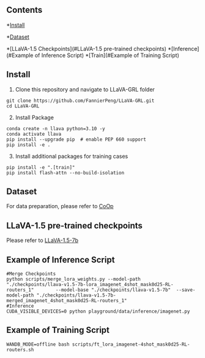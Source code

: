 ## Contents
*[Install](#Install)

*[Dataset](#Dataset)

*[LLaVA-1.5 Checkpoints](#LLaVA-1.5 pre-trained checkpoints)
*[Inference](#Example of Inference Script)
*[Train](#Example of Training Script)
## Install
1. Clone this repository and navigate to LLaVA-GRL folder
```
git clone https://github.com/FannierPeng/LLaVA-GRL.git
cd LLaVA-GRL
```
2. Install Package
```
conda create -n llava python=3.10 -y
conda activate llava
pip install --upgrade pip  # enable PEP 660 support
pip install -e .
```
3. Install additional packages for training cases
```
pip install -e ".[train]"
pip install flash-attn --no-build-isolation
```
## Dataset
For data preparation, please refer to [CoOp](https://github.com/KaiyangZhou/CoOp/blob/main/DATASETS.md)
## LLaVA-1.5 pre-trained checkpoints
Please refer to [LLaVA-1.5-7b](https://huggingface.co/liuhaotian/llava-v1.5-7b/tree/main)
## Example of Inference Script
```
#Merge Checkpoints
python scripts/merge_lora_weights.py --model-path "./checkpoints/llava-v1.5-7b-lora_imagenet_4shot_mask0d25-RL-routers_1"        --model-base "./checkpoints/llava-v1.5-7b"  --save-model-path "./checkpoints/llava-v1.5-7b-merged_imagenet_4shot_mask0d25-RL-routers_1"
#Inference
CUDA_VISIBLE_DEVICES=0 python playground/data/inference/imagenet.py
```
## Example of Training Script
```
WANDB_MODE=offline bash scripts/ft_lora_imagenet-4shot_mask0d25-RL-routers.sh
```
